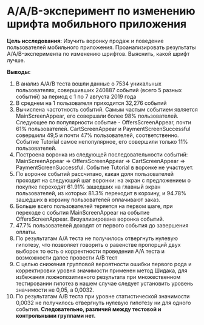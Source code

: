# A/A/B-эксперимент по изменению шрифта мобильного приложения

**Цель исследования:** Изучить воронку продаж и поведение пользователей мобильного приложения. Проанализировать результаты A/A/B-эксперимента по изменению шрифтов. Выяснить, какой шрифт лучше.


**Выводы:**
1. В анализ А/А/В теста вошли данные о 7534 уникальных пользователях, совершивших  240887 событий (всего 5 разных событий) за период с 1 по 7 августа 2019 года
2. В среднем на 1 пользователя приходится 32,276 событий
3. Вычислена частотность событий. Самым частым событием является MainScreenAppear, его совершали более 98% пользователей. Следующее по популярности событие - OffersScreenAppear, почти 61% пользователей. CartScreenAppear и PaymentScreenSuccessful совершили 49,5 и почти 47% пользователей, соответственно. Событие Tutorial самое непопулярное, его совершили только 11% пользователей.
4. Построена воронка из следующей последовательности событий: MainScreenAppear => OffersScreenAppear => CartScreenAppear => PaymentScreenSuccessful. Событие Tutorial в воронке не участвует.
5. По воронке событий рассчитано, какая доля пользователей проходит на следующий шаг воронки: на экран с предложением о покупке переходят 61.91% зашедших на главный экран пользователей, из которых 81.3% переходит в корзину, и 94.78% зашедших в корзину пользователей оплачивают заказ.
6. Больше всего пользователей теряется на первом шаге, при переходе с события MainScreenAppear на событие OffersScreenAppear. Визуализирована воронка событий.
7. 47.7% пользователей доходят от первого события до завершения оплаты.
8. По результатам А/А теста не получилось отвергнуть нулевую гипотезу, что позволяет говорить о равенстве пропорций двух выборок то есть о корректности проведения А/А теста и возможности далее провести А/В тест
9. С целью снижения групповой вероятности ошибки первого рода и корректировки уровня значимости применен метод Шидака, для избежания ложнопозитивного результата при множественном тестировании гипотез в нашем случае следует установить уровень значимости не 0,05, а 0,0032.
10. По результатам А/В теста при уровне статистической значимости 0,0032 не получилось отвергнуть нулевую гипотезу ни для одного события. **Следовательно, различий между тестовой и контрольными группами нет.**
